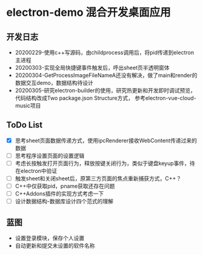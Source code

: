 # electron-demo 混合开发桌面应用

## 开发日志
- 20200229-使用c++写源码，由childprocess调用后，将pid传递到electron主进程
- 20200303-实现全局快捷键事件触发后，呼出sheet页半透明窗体
- 20200304-GetProcessImageFileNameA还没有解决，做了main和render的数据交互demo，数据结构待设计
- 20200305-研究electron-builder的使用，研究热更新和开发即时调试预览，代码结构改成Two package.json Structure方式， 参考electron-vue-cloud-music项目

## ToDo List 
- [X] 思考sheet页面数据传递方式，使用ipcRenderer接收WebContent传递过来的数据
- [ ] 思考程序设置页面的设置逻辑
- [ ] 考虑长按触发打开页面行为，释放按键关闭行为，类似于键盘keyup事件，待在electron中验证
- [ ] 触发sheet和关闭sheet后，原第三方页面的焦点重新捕获方式，C++？
- [ ] C++中仅获取pid，pname获取还存在问题
- [ ] C++Addons插件的实现方式考虑一下
- [ ] 设计数据结构-数据库设计四个范式的理解

## 蓝图
- 设置登录模块，保存个人设置
- 自动更新和提交未设置的软件名称
